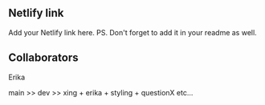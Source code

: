 ## Netlify link
Add your Netlify link here.
PS. Don't forget to add it in your readme as well.

## Collaborators
Erika

main >> dev >> xing + erika + styling + questionX etc...